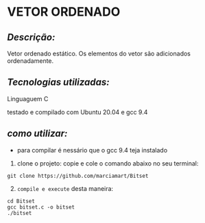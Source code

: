 # VETOR ORDENADO
## *Descrição:*
Vetor ordenado estático. Os elementos do vetor são adicionados ordenadamente.  

## *Tecnologias utilizadas:*
Linguaguem C

testado e compilado com Ubuntu 20.04 e gcc 9.4

## *como utilizar:*
* para compilar é nessário que o gcc 9.4 teja instalado
1. clone o projeto:
copie e cole o comando abaixo no seu terminal:
```
git clone https://github.com/marciamart/Bitset
```
2. `compile e execute` desta maneira: 

```
cd Bitset
gcc bitset.c -o bitset
./bitset
```
